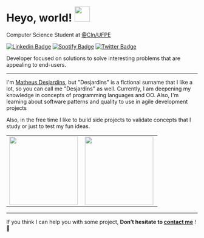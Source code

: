 # Heyo, world! <img src="https://media.giphy.com/media/WUlplcMpOCEmTGBtBW/giphy.gif" width="40">



Computer Science Student at [@CIn/UFPE](https://portal.cin.ufpe.br/)



[![Linkedin Badge](https://img.shields.io/badge/-Matheus-blue?style=flat-square&logo=Linkedin&logoColor=white&link=https://www.linkedin.com/in/matheusdesjardins/)](https://www.linkedin.com/in/matheusdesjardins/) [![Spotify Badge](https://img.shields.io/badge/Spotify-%231ED760.svg?&style=flat-square&logo=spotify&logoColor=white&link=https://open.spotify.com/user/8283cy8veymq9a6bsamr6fr68)](https://open.spotify.com/user/8283cy8veymq9a6bsamr6fr68) [![Twitter Badge](https://img.shields.io/badge/Twitter-%230077B5.svg?&style=flat-square&logo=twitter&logoColor=white&link=https://twitter.com/monarquins)](https://twitter.com/monarquins)



Developer focused on solutions to solve interesting problems that are appealing to end-users.

---

I'm [Matheus Desjardins](https://www.instagram.com/matheusdesjardins), but "Desjardins" is a fictional surname that I like a lot, so you can call me "Desjardins" as well. Currently, I am deepening my knowledge in concepts of programming languages and OO. Also, I'm learning about software patterns and quality to use in agile development projects


Also, in the free time I like to build side projects to validate concepts that I study or just to test my fun ideas.

<center>
  <table>
    <tr >
        <td><img height="180em" align="left" src="https://github-readme-stats.vercel.app/api?username=matheusdesjardins&show_icons=true&theme=ayu-mirage&include_all_commits=true&count_private=true"/></td>
        <td><img height="180em" align="left" src="https://github-readme-stats.vercel.app/api/top-langs/?username=matheusdesjardins&layout=compact&langs_count=16&theme=ayu-mirage"/></td>
    </tr>   
  </table>
</center> 

---

If you think I can help you with some project, **Don’t hesitate to [contact me](mailto:matheus.vasilva@ufpe.br)** ! :slightly_smiling_face:
